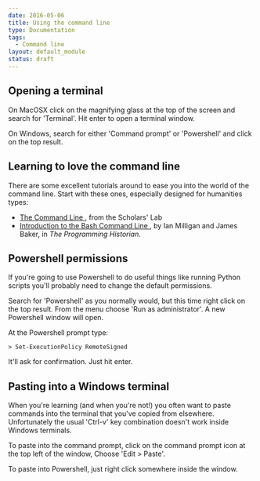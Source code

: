 ```yaml
---
date: 2016-05-06
title: Using the command line
type: Documentation
tags:
  - Command line
layout: default_module
status: draft
---
```


## Opening a terminal

On MacOSX click on the magnifying glass at the top of the screen and search for 'Terminal'. Hit enter to open a terminal window.

On Windows, search for either 'Command prompt' or 'Powershell' and click on the top result.

## Learning to love the command line

There are some excellent tutorials around to ease you into the world of the command line. Start with these ones, especially designed for humanities types:

* [The Command Line <i class="fa fa-external-link" aria-hidden="true"></i>](http://praxis.scholarslab.org/scratchpad/bash/), from the Scholars' Lab
* [Introduction to the Bash Command Line <i class="fa fa-external-link" aria-hidden="true"></i>](http://programminghistorian.org/lessons/intro-to-bash), by Ian Milligan and James Baker, in *The Programming Historian*.

## Powershell permissions

If you're going to use Powershell to do useful things like running Python scripts you'll probably need to change the default permissions.

Search for 'Powershell' as you normally would, but this time right click on the top result. From the menu choose 'Run as administrator'. A new Powershell window will open.

At the Powershell prompt type:

``` shell
> Set-ExecutionPolicy RemoteSigned
```

It'll ask for confirmation. Just hit enter.

## Pasting into a Windows terminal

When you're learning (and when you're not!) you often want to paste commands into the terminal that you've copied from elsewhere. Unfortunately the usual 'Ctrl-v' key combination doesn't work inside Windows terminals.

To paste into the command prompt, click on the command prompt icon at the top left of the window, Choose 'Edit > Paste'.

To paste into Powershell, just right click somewhere inside the window.